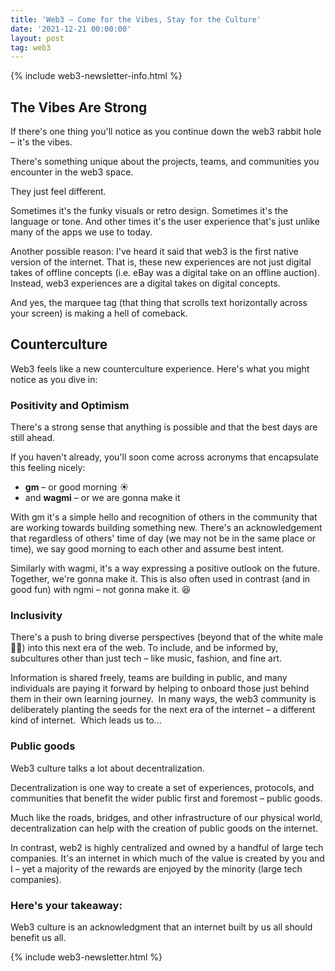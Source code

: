 ```yaml
---
title: 'Web3 – Come for the Vibes, Stay for the Culture'
date: '2021-12-21 00:00:00'
layout: post
tag: web3
---
```


{% include web3-newsletter-info.html %}

## The Vibes Are Strong
If there's one thing you'll notice as you continue down the web3 rabbit hole – it's the vibes.

There's something unique about the projects, teams, and communities you encounter in the web3 space.

They just feel different.

Sometimes it's the funky visuals or retro design. Sometimes it's the language or tone. And other times it's the user experience that's just unlike many of the apps we use to today.

Another possible reason: I've heard it said that web3 is the first native version of the internet. That is, these new experiences are not just digital takes of offline concepts (i.e. eBay was a digital take on an offline auction). Instead, web3 experiences are a digital takes on digital concepts.

And yes, the marquee tag (that thing that scrolls text horizontally across your screen) is making a hell of comeback.

## Counterculture
Web3 feels like a new counterculture experience. Here's what you might notice as you dive in:

### Positivity and Optimism​
There's a strong sense that anything is possible and that the best days are still ahead.

If you haven't already, you'll soon come across acronyms that encapsulate this feeling nicely:

- **gm** – or good morning ☀️
- and **wagmi** – or we are gonna make it

With gm it's a simple hello and recognition of others in the community that are working towards building something new. There's an acknowledgement that regardless of others' time of day (we may not be in the same place or time), we say good morning to each other and assume best intent.

Similarly with wagmi, it's a way expressing a positive outlook on the future. Together, we're gonna make it. This is also often used in contrast (and in good fun) with ngmi – not gonna make it. 😆
​
### ​Inclusivity
​There's a push to bring diverse perspectives (beyond that of the white male ✋🏻) into this next era of the web. To include, and be informed by, subcultures other than just tech – like music, fashion, and fine art.

Information is shared freely, teams are building in public, and many individuals are paying it forward by helping to onboard those just behind them in their own learning journey.
​​
​In many ways, the web3 community is deliberately planting the seeds for the next era of the internet – a different kind of internet.
​
Which leads us to...
​
### ​Public goods
​Web3 culture talks a lot about decentralization.

Decentralization is one way to create a set of experiences, protocols, and communities that benefit the wider public first and foremost – public goods.

Much like the roads, bridges, and other infrastructure of our physical world, decentralization can help with the creation of public goods on the internet.

In contrast, web2 is highly centralized and owned by a handful of large tech companies. It's an internet in which much of the value is created by you and I – yet a majority of the rewards are enjoyed by the minority (large tech companies).

### Here's your takeaway:
​Web3 culture is an acknowledgment that an internet built by us all should benefit us all.

{% include web3-newsletter.html %}
